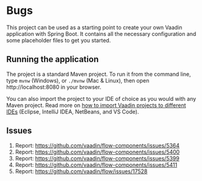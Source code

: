 # Bugs

This project can be used as a starting point to create your own Vaadin application with Spring Boot.
It contains all the necessary configuration and some placeholder files to get you started.

## Running the application

The project is a standard Maven project. To run it from the command line,
type `mvnw` (Windows), or `./mvnw` (Mac & Linux), then open
http://localhost:8080 in your browser.

You can also import the project to your IDE of choice as you would with any
Maven project. Read more on [how to import Vaadin projects to different IDEs](https://vaadin.com/docs/latest/guide/step-by-step/importing) (Eclipse, IntelliJ IDEA, NetBeans, and VS Code).

## Issues

1. Report: https://github.com/vaadin/flow-components/issues/5364
2. Report: https://github.com/vaadin/flow-components/issues/5400
3. Report: https://github.com/vaadin/flow-components/issues/5399
4. Report: https://github.com/vaadin/flow-components/issues/5411
5. Report: https://github.com/vaadin/flow/issues/17528
